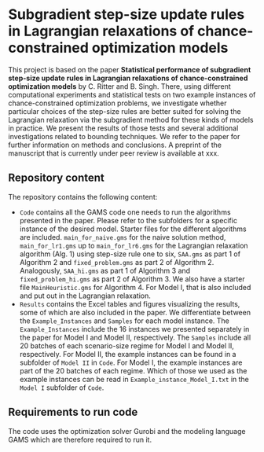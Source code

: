 # Subgradient step-size update rules in Lagrangian relaxations of chance-constrained optimization models
This project is based on the paper **Statistical performance of subgradient step-size update rules in Lagrangian relaxations of chance-constrained optimization models** by C. Ritter and B. Singh. 
There, using different computational experiments and statistical tests on two example instances of chance-constrained optimization problems, we investigate whether particular choices of the step-size rules are better suited for solving the Lagrangian relaxation via the subgradient method for these kinds of models in practice.
We present the results of those tests and several additional investigations related to bounding techniques.
We refer to the paper for further information on methods and conclusions.
A preprint of the manuscript that is currently under peer review is available at xxx.
## Repository content
The repository contains the following content:
- `Code` contains all the GAMS code one needs to run the algorithms presented in the paper. Please refer to the subfolders for a specific instance of the desired model. Starter files for the different algorithms are included. `main_for_naive.gms` for the naive solution method, `main_for_lr1.gms` up to `main_for_lr6.gms` for the Lagrangian relaxation algorithm (Alg. 1) using step-size rule one to six, `SAA.gms` as part 1 of Algorithm 2 and `fixed_problem.gms` as part 2 of Algorithm 2. Analogously, `SAA_hi.gms` as part 1 of Algorithm 3 and `fixed_problem_hi.gms` as part 2 of Algorithm 3. We also have a starter file `MainHeuristic.gms` for Algorithm 4. For Model I, that is also included and put out in the Lagrangian relaxation. 
- `Results` contains the Excel tables and figures visualizing the results, some of which are also included in the paper. We differentiate between the `Example_Instances` and `Samples` for each model instance. The `Example_Instances` include the 16 instances we presented separately in the paper for Model I and Model II, respectively. The `Samples` include all 20 batches of each scenario-size regime for Model I and Model II, respectively. For Model II, the example instances can be found in a subfolder of `Model II` in `Code`. For Model I, the example instances are part of the 20 batches of each regime. Which of those we used as the example instances can be read in `Example_instance_Model_I.txt` in the `Model I` subfolder of `Code`.
## Requirements to run code
The code uses the optimization solver Gurobi and the modeling language GAMS which are therefore required to run it.